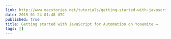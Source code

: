 ```yaml
---
link: http://www.macstories.net/tutorials/getting-started-with-javascript-for-automation-on-yosemite/
date: 2015-01-24 01:48 UTC
published: true
title: Getting started with JavaScript for Automation on Yosemite ↦
tags: []
---
```



